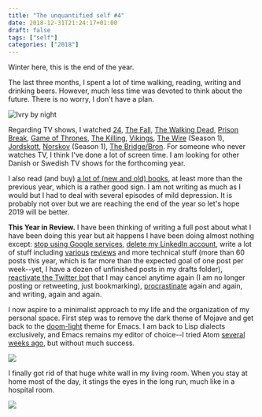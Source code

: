 ```yaml
---
title: "The unquantified self #4"
date: 2018-12-31T21:24:17+01:00
draft: false
tags: ["self"]
categories: ["2018"]
---
```

Winter here, this is the end of the year.
<!--more-->

The last three months, I spent a lot of time walking, reading, writing and drinking beers. However, much less time was devoted to think about the future. There is no worry, I don't have a plan.

![Ivry by night](/img/IMG_0420.jpg "Ivry by night")

Regarding TV shows, I watched [24](https://www.imdb.com/title/tt0285331/), [The Fall](https://en.wikipedia.org/wiki/The_Fall_(TV_series)), [The Walking Dead](https://en.wikipedia.org/wiki/The_Walking_Dead_(TV_series)), [Prison Break](https://en.wikipedia.org/wiki/Prison%5FBreak), [Game of Thrones](https://en.wikipedia.org/wiki/Game_of_Thrones), [The Killing](https://en.wikipedia.org/wiki/The%5FKilling%5F(Danish%5FTV%5Fseries)), [Vikings](https://www.imdb.com/title/tt2306299/), [The Wire](https://www.imdb.com/title/tt0306414/) (Season 1), [Jordskott](https://en.wikipedia.org/wiki/Jordskott), [Norskov](https://da.wikipedia.org/wiki/Norskov) (Season 1), [The Bridge/Bron](https://en.wikipedia.org/wiki/The_Bridge_(2011_TV_series)). For someone who never watches TV, I think I've done a lot of screen time. I am looking for other Danish or Swedish TV shows for the forthcoming year.

I also read (and buy) [a lot of (new and old) books](/files/books.txt), at least more than the previous year, which is a rather good sign. I am not writing as much as I would but I had to deal with several episodes of mild depression. It is probably not over but we are reaching the end of the year so let's hope 2019 will be better.

**This Year in Review.** I have been thinking of writing a full post about what I have been doing this year but ait happens I have been doing almost nothing except: [stop using Google services](/post/goodbye-google/), [delete my LinkedIn account](/micro/2018-10-01-21-05-00/), write a lot of stuff including [various](/categories/app-review/) [reviews](/tags/review/) and more technical stuff (more than 60 posts this year, which is far more than the expected goal of one post per week--yet, I have a dozen of unfinished posts in my drafts folder), [reactivate the Twitter bot](http://localhost:1313/categories/tweet-bot/) that I may cancel anytime again (I am no longer posting or retweeting, just bookmarking), [procrastinate](/tags/self/) again and again, and writing, again and again.

I now aspire to a minimalist approach to my life and the organization of my personal space. First step was to remove the dark theme of Mojave and get back to the [doom-light](https://github.com/hlissner/emacs-doom-themes) theme for Emacs. I am back to Lisp dialects exclusively, and Emacs remains my editor of choice--I tried Atom [several weeks ago](/post/atom-stata/), but without much success.

![](/img/2018-12-31-21-59-48.png)

I finally got rid of that huge white wall in my living room. When you stay at home most of the day, it stings the eyes in the long run, much like in a hospital room.

![](/img/IMG_0511.jpg)
